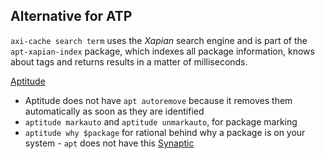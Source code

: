 
## Alternative for ATP

`axi-cache search term` uses the _Xapian_ search engine and is part of the `apt-xapian-index` package, which indexes all package information, knows about tags and returns results in a matter of milliseconds.

[Aptitude](https://wiki.debian.org/Aptitude) 
- Aptitude does not have `apt autoremove` because it removes them automatically as soon as they are identified
- `aptitude markauto` and `aptitude unmarkauto`, for package marking
- `aptitude why $package` for rational behind why a package is on your system - `apt` does not have this
[Synaptic](https://wiki.debian.org/Synaptic)